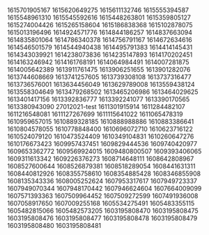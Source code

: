 1615701905167
1615620649275
1615611132746
1615555394587
1615548961310
1615545592616
1615448263801
1615359805127
1615274004426
1615265158604
1615186838368
1615102878075
1615013196496
1614924571776
1614844186257
1614837663094
1614835801064
1614786340378
1614756791167
1614672634616
1614546501579
1614544940438
1614495791383
1614414145431
1614343039921
1614238073836
1614235147893
1614170202451
1614163246942
1614161768191
1614064984491
1614007281875
1614005642389
1613911761475
1613906251655
1613901282076
1613744608669
1613741257605
1613739308108
1613737316477
1613736576001
1613634456049
1613629789008
1613559438124
1613558304649
1613479268502
1613465206986
1613464029625
1613401417156
1613392836777
1613392241077
1613390170565
1613380943090
27012021-test
1611301915914
1611284482107
1611216548081
1611127267699
1611115641022
1611065478319
1610959657015
1610889328185
1610888988886
1610883386641
1610804578055
1610778848400
1610696072710
1610623716122
1610524079120
1610473524409
1610349104831
1610260647276
1610176673423
1609957437451
1609829444536
1609740420977
1609653362772
1609569924015
1609480800507
1609393406065
1609311613342
1609226376273
1608714648111
1608642808967
1608527600644
1608526879381
1608518289054
1608441631311
1608440812926
1608355758610
1608354885428
1608346855908
1608135343336
1608005252624
1607953317617
1607949723337
1607949070344
1607948170442
1607946624604
1607664009099
1607571393363
1607509964452
1607509272599
1607491936008
1607058917650
1607009255168
1605534275491
1605483355115
1605482815066
1605482573205
1603195808470
1603195808475
1603195808476
1603195808477
1603195808478
1603195808479
1603195808480
1603195808481
